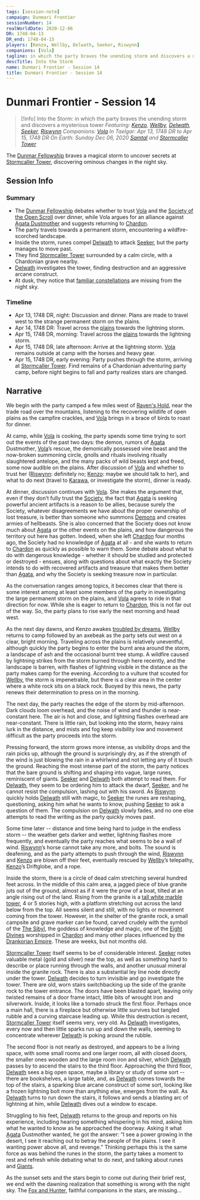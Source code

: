 ```yaml
---
tags: [session-note]
campaign: Dunmari Frontier
sessionNumber: 14
realWorldDate: 2020-12-06
DR: 1748-04-13
DR_end: 1748-04-15
players: [Kenzo, Wellby, Delwath, Seeker, Riswynn]
companions: [Vola]
tagline: in which the party braves the unending storm and discovers a mysterious tower
descTitle: Into the Storm
name: Dunmari Frontier - Session 14
title: Dunmari Frontier - Session 14
---
```

# Dunmari Frontier - Session 14

>[!info] Into the Storm: in which the party braves the unending storm and discovers a mysterious tower
> *Featuring: [Kenzo](<../../../people/pcs/dunmar-fellowship/kenzo.md>), [Wellby](<../../../people/pcs/dunmar-fellowship/wellby.md>), [Delwath](<../../../people/pcs/dunmar-fellowship/delwath.md>), [Seeker](<../../../people/pcs/dunmar-fellowship/seeker.md>), [Riswynn](<../../../people/pcs/dunmar-fellowship/riswynn.md>)*
> *Companions: [Vola](<../../../people/chardonians/vola.md>)*
> *In Taelgar: Apr 13, 1748 DR to Apr 15, 1748 DR*
> *On Earth: Sunday Dec 06, 2020*
> *[Samtal](<../../../gazetteer/greater-dunmar/dunmari-basin/samtal.md>) and [Stormcaller Tower](<../../../gazetteer/greater-dunmar/dunmari-basin/stormcaller-tower.md>)*

The [Dunmar Fellowship](<../../../people/pcs/dunmar-fellowship/dunmar-fellowship.md>) braves a magical storm to uncover secrets at [Stormcaller Tower](<../../../gazetteer/greater-dunmar/dunmari-basin/stormcaller-tower.md>), discovering ominous changes in the night sky.

## Session Info

### Summary
- The [Dunmar Fellowship](<../../../people/pcs/dunmar-fellowship/dunmar-fellowship.md>) debates whether to trust [Vola](<../../../people/chardonians/vola.md>) and the [Society of the Open Scroll](<../../../groups/chardonian-organizations/society-of-the-open-scroll.md>) over dinner, while Vola argues for an alliance against [Agata Dustmother](<../../../people/fey/agata.md>) and suggests returning to [Chardon](<../../../gazetteer/west-coast/chardonian-empire/chardon/chardon.md>).
- The party travels towards a permanent storm, encountering a wildfire-scorched landscape.
- Inside the storm, runes compel [Delwath](<../../../people/pcs/dunmar-fellowship/delwath.md>) to attack [Seeker](<../../../people/pcs/dunmar-fellowship/seeker.md>), but the party manages to move past.
- They find [Stormcaller Tower](<../../../gazetteer/greater-dunmar/dunmari-basin/stormcaller-tower.md>) surrounded by a calm circle, with a Chardonian grave nearby.
- [Delwath](<../../../people/pcs/dunmar-fellowship/delwath.md>) investigates the tower, finding destruction and an aggressive arcane construct.
- At dusk, they notice that [familiar constellations](<../../../cosmology/gods/incorporeal-gods/fox-and-hunter.md>) are missing from the night sky.

### Timeline
- Apr 13, 1748 DR, night: Discussion and dinner. Plans are made to travel west to the strange permanent storm on the plains. 
- Apr 14, 1748 DR: Travel across the [plains](<../../../gazetteer/greater-dunmar/dunmari-basin/samtal.md>) towards the lightning storm.
- Apr 15, 1748 DR, morning: Travel across the [plains](<../../../gazetteer/greater-dunmar/dunmari-basin/samtal.md>) towards the lightning storm.
- Apr 15, 1748 DR, late afternoon: Arrive at the lightning storm. [Vola](<../../../people/chardonians/vola.md>) remains outside at camp with the horses and heavy gear. 
- Apr 15, 1748 DR, early evening: Party pushes through the storm, arriving at [Stormcaller Tower](<../../../gazetteer/greater-dunmar/dunmari-basin/stormcaller-tower.md>). Find remains of a Chardonian adventuring party camp, before night begins to fall and party realizes stars are changed. 

## Narrative
We begin with the party camped a few miles west of [Raven's Hold](<../../../gazetteer/greater-dunmar/dunmari-basin/raven-s-hold.md>), near the trade road over the mountains, listening to the recovering wildlife of open plains as the campfire crackles, and [Vola](<../../../people/chardonians/vola.md>) brings in a brace of birds to roast for dinner.

At camp, while [Vola](<../../../people/chardonians/vola.md>) is cooking, the party spends some time trying to sort out the events of the past two days: the demon, rumors of [Agata](<../../../people/fey/agata.md>) Dustmother, [Vola](<../../../people/chardonians/vola.md>)’s rescue, the demonically possessed vine beast and the now-broken summoning circle, gnolls and rituals involving ritually slaughtered antelope, and the many packs of wild beasts kept and freed, some now audible on the plains. After discussion of [Vola](<../../../people/chardonians/vola.md>) and whether to trust her ([Riswynn](<../../../people/pcs/dunmar-fellowship/riswynn.md>): definitely no; [Kenzo](<../../../people/pcs/dunmar-fellowship/kenzo.md>): maybe we should talk to her), and what to do next (travel to [Karawa](<../../../gazetteer/greater-dunmar/realms/dunmar/eastern-dunmar/karawa.md>), or investigate the storm), dinner is ready.

At dinner, discussion continues with [Vola](<../../../people/chardonians/vola.md>). She makes the argument that, even if they don’t fully trust the [Society](<../../../groups/chardonian-organizations/society-of-the-open-scroll.md>), the fact that [Agata](<../../../people/fey/agata.md>) is seeking powerful ancient artifacts is a reason to be allies, because surely the Society, whatever disagreements we have about the proper ownership of lost treasure, is better than someone who summons [Demons](<../../../species/children-of-creation/demons.md>) and creates armies of hellbeasts. She is also concerned that the Society does not know much about [Agata](<../../../people/fey/agata.md>) or the other events on the plains, and how dangerous the territory out here has gotten. Indeed, when she left [Chardon](<../../../gazetteer/west-coast/chardonian-empire/chardon/chardon.md>) four months ago, the Society had no knowledge of [Agata](<../../../people/fey/agata.md>) at all - and she wants to return to [Chardon](<../../../gazetteer/west-coast/chardonian-empire/chardon/chardon.md>) as quickly as possible to warn them. Some debate about what to do with dangerous knowledge - whether it should be studied and protected or destroyed - ensues, along with questions about what exactly the Society intends to do with recovered artifacts and treasure that makes them better than [Agata](<../../../people/fey/agata.md>), and why the Society is seeking treasure now in particular. 

As the conversation ranges among topics, it becomes clear that there is some interest among at least some members of the party in investigating the large permanent storm on the plains, and [Vola](<../../../people/chardonians/vola.md>) agrees to ride in that direction for now. While she is eager to return to [Chardon](<../../../gazetteer/west-coast/chardonian-empire/chardon/chardon.md>), this is not far out of the way. So, the party plans to rise early the next morning and head west.

As the next day dawns, and Kenzo awakes [troubled by dreams](<../dreams-and-visions/kenzo-s-dream-of-monks.md>), [Wellby](<../../../people/pcs/dunmar-fellowship/wellby.md>) returns to camp followed by an axebeak as the party sets out west on a clear, bright morning. Traveling across the plains is relatively uneventful, although quickly the party begins to enter the burnt area around the storm, a landscape of ash and the occasional burnt tree stump. A wildfire caused by lightning strikes from the storm burned through here recently, and the landscape is barren, with flashes of lightning visible in the distance as the party makes camp for the evening. According to a vulture that scouted for [Wellby](<../../../people/pcs/dunmar-fellowship/wellby.md>), the storm is impenetrable, but there is a clear area in the center where a white rock sits on a black rock. Buoyed by this news, the party renews their determination to press on in the morning.

The next day, the party reaches the edge of the storm by mid-afternoon. Dark clouds loom overhead, and the noise of wind and thunder is near-constant here. The air is hot and close, and lightning flashes overhead are near-constant. There is little rain, but looking into the storm, heavy rains lurk in the distance, and mists and fog keep visibility low and movement difficult as the party proceeds into the storm.

Pressing forward, the storm grows more intense, as visibility drops and the rain picks up, although the ground is surprisingly dry, as if the strength of the wind is just blowing the rain in a whirlwind and not letting any of it touch the ground. Reaching the most intense part of the storm, the party notices that the bare ground is shifting and shaping into vague, large runes, reminiscent of giants. [Seeker](<../../../people/pcs/dunmar-fellowship/seeker.md>) and [Delwath](<../../../people/pcs/dunmar-fellowship/delwath.md>) both attempt to read them. For [Delwath](<../../../people/pcs/dunmar-fellowship/delwath.md>), they seem to be ordering him to attack the dwarf, [Seeker](<../../../people/pcs/dunmar-fellowship/seeker.md>), and he cannot resist the compulsion, lashing out with his sword. As [Riswynn](<../../../people/pcs/dunmar-fellowship/riswynn.md>) quickly holds [Delwath](<../../../people/pcs/dunmar-fellowship/delwath.md>) still with magic, to [Seeker](<../../../people/pcs/dunmar-fellowship/seeker.md>) the runes are reshaping, questioning, asking him what he wants to know, pushing [Seeker](<../../../people/pcs/dunmar-fellowship/seeker.md>) to ask a question of them. The compulsion on [Delwath](<../../../people/pcs/dunmar-fellowship/delwath.md>) slowly fades, and no one else attempts to read the writing as the party quickly moves past. 

Some time later -- distance and time being hard to judge in the endless storm -- the weather gets darker and wetter, lightning flashes more frequently, and eventually the party reaches what seems to be a wall of wind. [Riswynn](<../../../people/pcs/dunmar-fellowship/riswynn.md>)’s horse cannot take any more, and bolts. The sound is deafening, and as the party attempts to push through the wind, [Riswynn](<../../../people/pcs/dunmar-fellowship/riswynn.md>) and [Kenzo](<../../../people/pcs/dunmar-fellowship/kenzo.md>) are blown off their feet, eventually rescued by [Wellby](<../../../people/pcs/dunmar-fellowship/wellby.md>)’s telepathy, [Kenzo](<../../../people/pcs/dunmar-fellowship/kenzo.md>)’s Driftglobe, and a rope. 

Inside the storm, there is a circle of dead calm stretching several hundred feet across. In the middle of this calm area, a jagged piece of blue granite juts out of the ground, almost as if it were the prow of a boat, tilted at an angle rising out of the land. Rising from the granite is a [tall white marble tower](<../../../gazetteer/greater-dunmar/dunmari-basin/stormcaller-tower.md>), 4 or 5 stories high, with a platform stretching out across the land below from the top. All seems silent and still, with no lights or movement coming from the tower. However, in the shelter of the granite rock, a small campsite and grave marker can be found, carved crudely with the symbol of the [The Sibyl](<../../../cosmology/gods/incorporeal-gods/mos-numena-pantheon/the-sibyl.md>), the goddess of knowledge and magic, one of the [Eight Divines](<../../../cosmology/religions/mos-numena/mos-numena.md>) worshipped in [Chardon](<../../../gazetteer/west-coast/chardonian-empire/chardon/chardon.md>) and many other places influenced by the [Drankorian Empire](<../../../history/drankorian-era/drankorian-empire.md>). These are weeks, but not months old. 

[Stormcaller Tower](<../../../gazetteer/greater-dunmar/dunmari-basin/stormcaller-tower.md>) itself seems to be of considerable interest. [Seeker](<../../../people/pcs/dunmar-fellowship/seeker.md>) notes valuable metal (gold and silver) near the top, as well as something hard to describe or place running through the walls, and another unusual mineral inside the granite rock. There is also a substantial ley line node directly under the tower. [Delwath](<../../../people/pcs/dunmar-fellowship/delwath.md>) decides to turn invisible and go investigate the tower. There are old, worn stairs switchbacking up the side of the granite rock to the tower entrance. The doors have been blasted apart, leaving only twisted remains of a door frame intact, little bits of wrought iron and silverwork. Inside, it looks like a tornado struck the first floor. Perhaps once a main hall, there is a fireplace but otherwise little survives but tangled rubble and a curving staircase leading up. While this destruction is recent, [Stormcaller Tower](<../../../gazetteer/greater-dunmar/dunmari-basin/stormcaller-tower.md>) itself seems very, very old. As [Delwath](<../../../people/pcs/dunmar-fellowship/delwath.md>) investigates, every now and then little sparks run up and down the walls, seeming to concentrate wherever [Delwath](<../../../people/pcs/dunmar-fellowship/delwath.md>) is poking around the rubble. 

The second floor is not nearly as destroyed, and appears to be a living space, with some small rooms and one larger room, all with closed doors, the smaller ones wooden and the large room iron and silver, which [Delwath](<../../../people/pcs/dunmar-fellowship/delwath.md>) passes by to ascend the stairs to the third floor. Approaching the third floor, [Delwath](<../../../people/pcs/dunmar-fellowship/delwath.md>) sees a big open space, maybe a library or study of some sort -- there are bookshelves, a large table, and, as [Delwath](<../../../people/pcs/dunmar-fellowship/delwath.md>) comes towards the top of the stairs, a sparking blue arcane construct of some sort, looking like a frozen lightning bolt more than anything else, emerges from the wall. As [Delwath](<../../../people/pcs/dunmar-fellowship/delwath.md>) turns to run down the stairs, it follows and sends a blasting arc of lightning at him, while [Delwath](<../../../people/pcs/dunmar-fellowship/delwath.md>) dives out a window to escape. 

Struggling to his feet, [Delwath](<../../../people/pcs/dunmar-fellowship/delwath.md>) returns to the group and reports on his experience, including hearing something whispering in his mind, asking him what he wanted to know as he approached the doorway. Asking it what [Agata](<../../../people/fey/agata.md>) Dustmother wanted, he got the answer: “I see a power growing in the desert, I see it reaching out to betray the people of the plains. I see it wanting power above all, and revenge.” Thinking perhaps this is the same force as was behind the runes in the storm, the party takes a moment to rest and refresh while debating what to do next, and talking about runes and [Giants](<../../../species/children-of-the-riving/giants.md>).

As the sunset sets and the stars begin to come out during their brief rest, we end with the dawning realization that something is wrong with the night sky. The [Fox and Hunter](<../../../cosmology/gods/incorporeal-gods/fox-and-hunter.md>), faithful companions in the stars, are missing...
